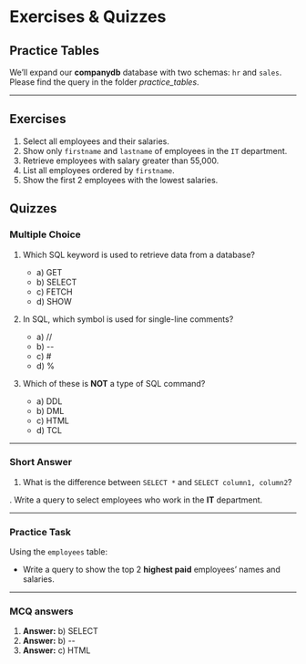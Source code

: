 
# Exercises & Quizzes

## Practice Tables

We’ll expand our **companydb** database with two schemas: `hr` and `sales`.  
Please find the query in the folder *practice_tables*.

---

## Exercises

1. Select all employees and their salaries.
2. Show only `firstname` and `lastname` of employees in the `IT` department.
3. Retrieve employees with salary greater than 55,000.
4. List all employees ordered by `firstname`.
5. Show the first 2 employees with the lowest salaries.

## Quizzes

### Multiple Choice

1. Which SQL keyword is used to retrieve data from a database?

   * a) GET
   * b) SELECT
   * c) FETCH
   * d) SHOW

2. In SQL, which symbol is used for single-line comments?

   * a) //
   * b) --
   * c) #
   * d) %

3. Which of these is **NOT** a type of SQL command?

   * a) DDL
   * b) DML
   * c) HTML
   * d) TCL

---

### **Short Answer**

1. What is the difference between `SELECT *` and `SELECT column1, column2`?

. Write a query to select employees who work in the **IT** department.

---

### **Practice Task**

Using the `employees` table:

* Write a query to show the top 2 **highest paid** employees’ names and salaries.

---

### MCQ answers

1. **Answer:** b) SELECT
2. **Answer:** b) --
3. **Answer:** c) HTML
